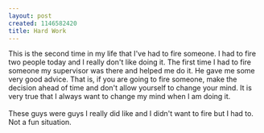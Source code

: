 ```yaml
--- 
layout: post
created: 1146582420
title: Hard Work
---
```

This is the second time in my life that I've had to fire someone.  I had to fire two people today and I really don't like doing it.  The first time I had to fire someone my supervisor was there and helped me do it.  He gave me some very good advice.  That is, if you are going to fire someone, make the decision ahead of time and don't allow yourself to change your mind.  It is very true that I always want to change my mind when I am doing it.<br /><br />These guys were guys I really did like and I didn't want to fire but I had to.  Not a fun situation.
